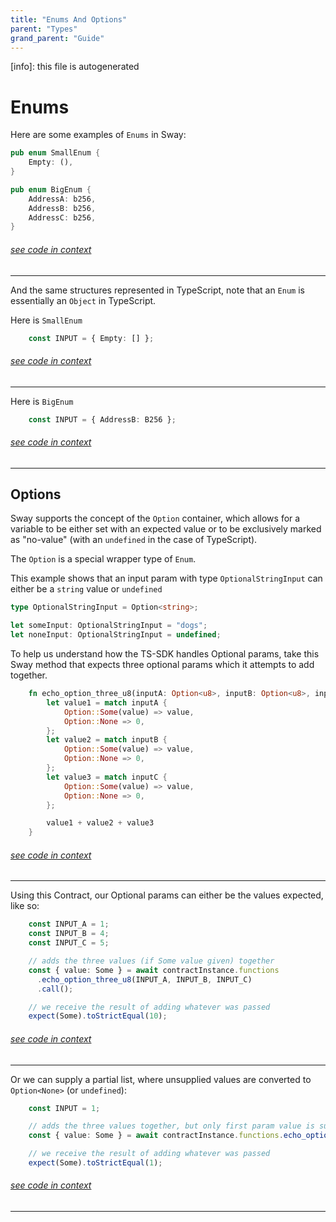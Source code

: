 ```yaml
---
title: "Enums And Options"
parent: "Types"
grand_parent: "Guide"
---
```


[info]: this file is autogenerated
# Enums

Here are some examples of `Enums` in Sway:

```rust
pub enum SmallEnum {
    Empty: (),
}

pub enum BigEnum {
    AddressA: b256,
    AddressB: b256,
    AddressC: b256,
}
```
###### [see code in context](https://github.com/FuelLabs/fuels-ts/blob/master/packages/fuel-gauge/test-projects/coverage-contract/src/main.sw#L37-L47)

---


And the same structures represented in TypeScript, note that an `Enum` is essentially an `Object` in TypeScript.

Here is `SmallEnum`

```typescript
    const INPUT = { Empty: [] };
```
###### [see code in context](https://github.com/FuelLabs/fuels-ts/blob/master/packages/fuel-gauge/src/coverage-contract.test.ts#L180-L182)

---


Here is `BigEnum`

```typescript
    const INPUT = { AddressB: B256 };
```
###### [see code in context](https://github.com/FuelLabs/fuels-ts/blob/master/packages/fuel-gauge/src/coverage-contract.test.ts#L188-L190)

---


## Options

Sway supports the concept of the `Option` container, which allows for a variable to be either set with an expected value or to be exclusively marked as "no-value" (with an `undefined` in the case of TypeScript).

The `Option` is a special wrapper type of `Enum`.

This example shows that an input param with type `OptionalStringInput` can either be a `string` value or `undefined`

```typescript
type OptionalStringInput = Option<string>;

let someInput: OptionalStringInput = "dogs";
let noneInput: OptionalStringInput = undefined;
```

To help us understand how the TS-SDK handles Optional params, take this Sway method that expects three optional params which it attempts to add together.

```rust
    fn echo_option_three_u8(inputA: Option<u8>, inputB: Option<u8>, inputC: Option<u8>) -> u8 {
        let value1 = match inputA {
            Option::Some(value) => value,
            Option::None => 0,
        };
        let value2 = match inputB {
            Option::Some(value) => value,
            Option::None => 0,
        };
        let value3 = match inputC {
            Option::Some(value) => value,
            Option::None => 0,
        };

        value1 + value2 + value3
    }
```
###### [see code in context](https://github.com/FuelLabs/fuels-ts/blob/master/packages/fuel-gauge/test-projects/coverage-contract/src/main.sw#L262-L279)

---


Using this Contract, our Optional params can either be the values expected, like so:

```typescript
    const INPUT_A = 1;
    const INPUT_B = 4;
    const INPUT_C = 5;

    // adds the three values (if Some value given) together
    const { value: Some } = await contractInstance.functions
      .echo_option_three_u8(INPUT_A, INPUT_B, INPUT_C)
      .call();

    // we receive the result of adding whatever was passed
    expect(Some).toStrictEqual(10);
```
###### [see code in context](https://github.com/FuelLabs/fuels-ts/blob/master/packages/fuel-gauge/src/coverage-contract.test.ts#L221-L233)

---


Or we can supply a partial list, where unsupplied values are converted to `Option<None>` (or `undefined`):

```typescript
    const INPUT = 1;

    // adds the three values together, but only first param value is supplied
    const { value: Some } = await contractInstance.functions.echo_option_three_u8(INPUT).call();

    // we receive the result of adding whatever was passed
    expect(Some).toStrictEqual(1);
```
###### [see code in context](https://github.com/FuelLabs/fuels-ts/blob/master/packages/fuel-gauge/src/coverage-contract.test.ts#L237-L245)

---

